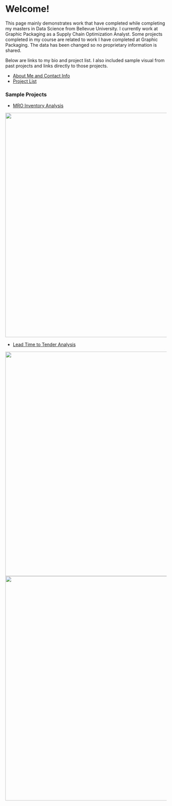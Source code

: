 # Welcome!

This page mainly demonstrates work that have completed while completing my masters in Data Science from Bellevue University. I currently work at Graphic Packaging as a Supply Chain Optimization Analyst. Some projects completed in my course are related to work I have completed at Graphic Packaging. The data has been changed so no proprietary information is shared.

Below are links to my bio and project list. I also included sample visual from past projects and links directly to those projects. 

- [About Me and Contact Info](https://nestingen.github.io/About-Me/) 
- [Project List](https://nestingen.github.io/nestingen.github.io.project_list/)

### Sample Projects
- [MRO Inventory Analysis](https://nestingen.github.io/DSC-680-MRO-Inventory/) 
<img src="https://user-images.githubusercontent.com/54515596/106980925-b2bbc380-6726-11eb-90e7-b3229ef540e8.png" width="700">

- [Lead Time to Tender Analysis](https://nestingen.github.io/DSC-680-Lead-Time-to-Tender/) </br>
<img src= "https://user-images.githubusercontent.com/54515596/106982795-5d81b100-672a-11eb-9c66-f3ee44170050.png" width ="700">
<img src = "https://user-images.githubusercontent.com/54515596/106983283-41324400-672b-11eb-8489-8d262165d95c.png" width = "700">




